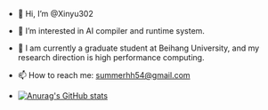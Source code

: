 - 👋 Hi, I’m @Xinyu302
- 👀 I’m interested in AI compiler and runtime system.
- 🌱 I am currently a graduate student at Beihang University, and my research direction is high performance computing.
- 📫 How to reach me: [summerhh54@gmail.com](mailto:summerhh54@gmail.com)

- [![Anurag's GitHub stats](https://github-readme-stats-ruby-one.vercel.app/api?username=Xinyu302&count_private=true&show_icons=true&theme=swift)](https://github.com/anuraghazra/github-readme-stats)

<!--
**Xinyu302/Xinyu302** is a ✨ _special_ ✨ repository because its `README.md` (this file) appears on your GitHub profile.

Here are some ideas to get you started:

- 🔭 I’m currently working on ...
- 🌱 I’m currently learning ...
- 👯 I’m looking to collaborate on ...
- 🤔 I’m looking for help with ...
- 💬 Ask me about ...
- 📫 How to reach me: ...
- 😄 Pronouns: ...
- ⚡ Fun fact: ...
-->
